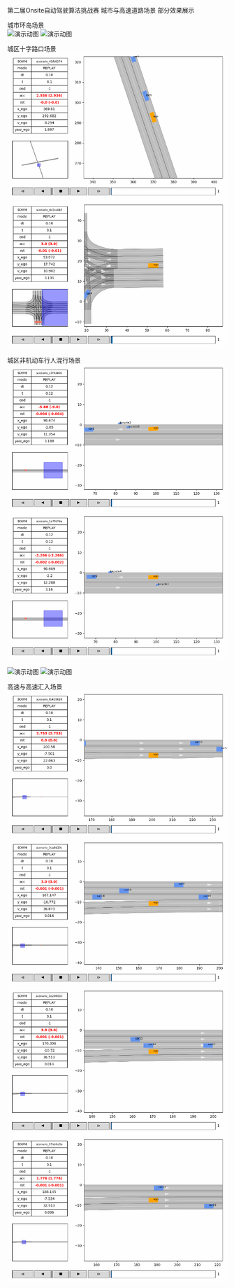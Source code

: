 第二届Onsite自动驾驶算法挑战赛 城市与高速道路场景 部分效果展示

城市环岛场景  
![演示动图](REPLAY_0_scenario_f171f712_result.gif)
![演示动图](REPLAY_0_scenario_28388537_result.gif)  

城区十字路口场景
![演示动图](REPLAY_0_scenario_41fb8274_result.gif)
![演示动图](REPLAY_0_scenario_4c9aabbf_result.gif)  

城区非机动车行人混行场景
![演示动图](REPLAY_0_scenario_c5f9d466_result.gif)
![演示动图](REPLAY_0_scenario_1a7fd7da_result.gif)  

![演示动图](REPLAY_0_scenario_332cb24c_result.gif)
![演示动图](REPLAY_3_scenario_07ed645b_result.gif)  



高速与高速汇入场景
![演示动图](REPLAY_0_scenario_fb419628_result.gif)
![演示动图](REPLAY_0_scenario_0ca8d29c_result.gif)
![演示动图](REPLAY_0_scenario_3e20863b_result.gif)
![演示动图](REPLAY_0_scenario_37ab6e3a_result.gif)

